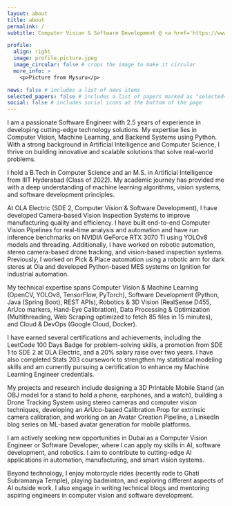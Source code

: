 ```yaml
---
layout: about
title: about
permalink: /
subtitle: Computer Vision & Software Development @ <a href='https://www.olaelectric.com/'> OLA </a> | <a href='https://www.iiit.ac.in/'>IIIT Hyderabad</a>

profile:
  align: right
  image: profile_picture.jpeg
  image_circular: false # crops the image to make it circular
  more_info: >
    <p>Picture from Mysuru</p>

news: false # includes a list of news items
selected_papers: false # includes a list of papers marked as "selected={true}"
social: false # includes social icons at the bottom of the page
---
```

I am a passionate Software Engineer with 2.5 years of experience in developing cutting-edge technology solutions. My expertise lies in Computer Vision, Machine Learning, and Backend Systems using Python. With a strong background in Artificial Intelligence and Computer Science, I thrive on building innovative and scalable solutions that solve real-world problems.

I hold a B.Tech in Computer Science and an M.S. in Artificial Intelligence from IIIT Hyderabad (Class of 2022). My academic journey has provided me with a deep understanding of machine learning algorithms, vision systems, and software development principles.

At OLA Electric (SDE 2, Computer Vision & Software Development), I have developed Camera-based Vision Inspection Systems to improve manufacturing quality and efficiency. I have built end-to-end Computer Vision Pipelines for real-time analysis and automation and have run inference benchmarks on NVIDIA GeForce RTX 3070 Ti using YOLOv8 models and threading. Additionally, I have worked on robotic automation, stereo camera-based drone tracking, and vision-based inspection systems. Previously, I worked on Pick & Place automation using a robotic arm for dark stores at Ola and developed Python-based MES systems on Ignition for industrial automation.

My technical expertise spans Computer Vision & Machine Learning (OpenCV, YOLOv8, TensorFlow, PyTorch), Software Development (Python, Java (Spring Boot), REST APIs), Robotics & 3D Vision (RealSense D455, ArUco markers, Hand-Eye Calibration), Data Processing & Optimization (Multithreading, Web Scraping optimized to fetch 85 files in 15 minutes), and Cloud & DevOps (Google Cloud, Docker).

I have earned several certifications and achievements, including the LeetCode 100 Days Badge for problem-solving skills, a promotion from SDE 1 to SDE 2 at OLA Electric, and a 20% salary raise over two years. I have also completed Stats 203 coursework to strengthen my statistical modeling skills and am currently pursuing a certification to enhance my Machine Learning Engineer credentials.

My projects and research include designing a 3D Printable Mobile Stand (an OBJ model for a stand to hold a phone, earphones, and a watch), building a Drone Tracking System using stereo cameras and computer vision techniques, developing an ArUco-based Calibration Prop for extrinsic camera calibration, and working on an Avatar Creation Pipeline, a LinkedIn blog series on ML-based avatar generation for mobile platforms.

I am actively seeking new opportunities in Dubai as a Computer Vision Engineer or Software Developer, where I can apply my skills in AI, software development, and robotics. I aim to contribute to cutting-edge AI applications in automation, manufacturing, and smart vision systems.

Beyond technology, I enjoy motorcycle rides (recently rode to Ghati Subramanya Temple), playing badminton, and exploring different aspects of AI outside work. I also engage in writing technical blogs and mentoring aspiring engineers in computer vision and software development.
